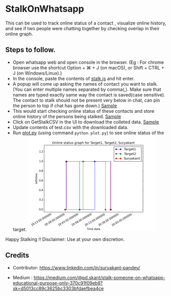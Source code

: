 # StalkOnWhatsapp

This can be used to track online status of a contact , visualize online history, and see if two people were chatting together by checking overlap in their online graph.

## Steps to follow.

- Open whatsapp web and open console in the browser. (Eg : For chrome browser use the shortcut Option + ⌘ + J (on macOS), or Shift + CTRL + J (on Windows/Linux).)
- In the console, paste the contents of [stalk.js](src/stalk.js) and hit enter.
- A popup will come up asking the names of contact you want to stalk. (You can enter multiple names separated by comma(,). Make sure that names are typed exactly same way the contact is saved(case sensitive). The contact to stalk should not be present very below in chat, can pin the person to top if chat has gone down.) [Sample](/images/contactnames.png)
- This would start checking online status of these contacts and store online history of the persons being stalked. [Sample](/images/sample_data.png)
- Click on GetStalkCSV in the UI to download the colleted data. [Sample](/images/download.png)
- Update contents of test.csv with the downloaded data.
- Run [plot.py](src/plot.py) (using command `python plot.py`) to see online status of the target. ![GitHub Logo](/images/onlinegraph.png)

Happy Stalking !! 
Disclaimer: Use at your own discretion.

## Credits
- Contributor: https://www.linkedin.com/in/suryakant-pandey/

- Medium : https://medium.com/@pd.skant/stalk-someone-on-whatsapp-educational-purpose-only-370c91f09eb8?sk=d5013cc89c3625bc3303bfdaefbea4ce